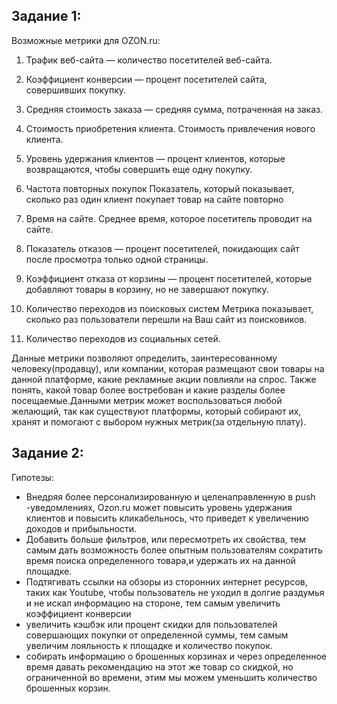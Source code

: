 ## Задание 1:


Возможные метрики для OZON.ru:

1. Трафик веб-сайта — количество посетителей веб-сайта.

2. Коэффициент конверсии — процент посетителей сайта, совершивших покупку.

3. Средняя стоимость заказа — средняя сумма, потраченная на заказ.

4. Стоимость приобретения клиента. Стоимость привлечения нового клиента.

5. Уровень удержания клиентов — процент клиентов, которые возвращаются, чтобы совершить еще одну покупку.

6. Частота повторных покупок
Показатель, который показывает, сколько раз один клиент покупает товар на сайте повторно

7. Время на сайте. Среднее время, которое посетитель проводит на сайте.

8. Показатель отказов — процент посетителей, покидающих сайт после просмотра только одной страницы.

9. Коэффициент отказа от корзины — процент посетителей, которые добавляют товары в корзину, но не завершают покупку.

10. Количество переходов из поисковых систем
Метрика показывает, сколько раз пользователи перешли на Ваш сайт из поисковиков.

11. Количество переходов из социальных сетей.


Данные метрики позволяют определить, заинтересованному человеку(продавцу), или компании, которая размещают свои товары на данной платформе,  какие рекламные акции повлияли на спрос. Также понять, какой товар более востребован и какие разделы более посещаемые.Данными метрик может воспользоваться любой желающий, так как существуют платформы, который собирают их, хранят и помогают с выбором нужных метрик(за отдельную плату).

## Задание 2:

Гипотезы:   
- Внедряя более персонализированную и целенаправленную в push -уведомлениях, Ozon.ru может повысить уровень удержания клиентов и повысить кликабельнось, что приведет к увеличению доходов и прибыльности.
- Добавить больше фильтров, или пересмотреть их свойства, тем самым дать возможность более опытным пользователям сократить время поиска определенного товара,и удержать их на данной площадке.
- Подтягивать ссылки на обзоры из сторонних интернет ресурсов, таких как Youtube, чтобы пользователь не уходил в долгие раздумья и не искал информацию на стороне, тем самым увеличить коэффициент конверсии
- увеличить кэшбэк или процент скидки для пользователей совершающих  покупки от определенной суммы, тем самым увеличим лояльность к площадке и количество покупок.
- собирать информацию о брошенных корзинах и через определенное время давать рекомендацию на этот же товар со скидкой, но ограниченной во времени, этим мы можем уменьшить количество брошенных корзин.
